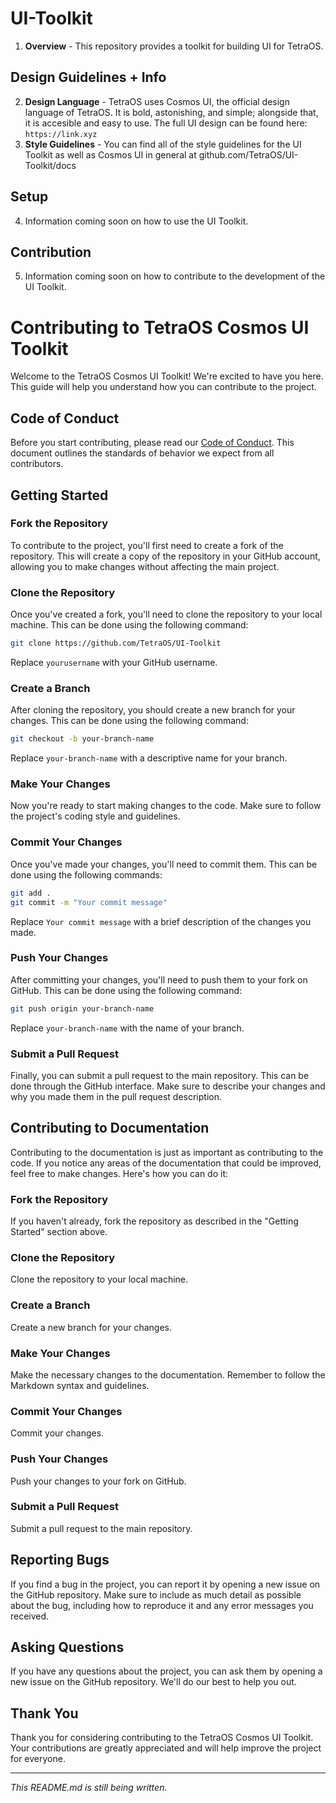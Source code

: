 # UI-Toolkit
1. **Overview** - This repository provides a toolkit for building UI for TetraOS.
## Design Guidelines + Info 
2. **Design Language** - TetraOS uses Cosmos UI, the official design language of TetraOS. It is bold, astonishing, and simple; alongside that, it is accesible and easy to use. The full UI design can be found here: `https://link.xyz`
3. **Style Guidelines** - You can find all of the style guidelines for the UI Toolkit as well as Cosmos UI in general at github.com/TetraOS/UI-Toolkit/docs
## Setup
4. Information coming soon on how to use the UI Toolkit.
## Contribution
5. Information coming soon on how to contribute to the development of the UI Toolkit.

# Contributing to TetraOS Cosmos UI Toolkit

Welcome to the TetraOS Cosmos UI Toolkit! We're excited to have you here. This guide will help you understand how you can contribute to the project.

## Code of Conduct

Before you start contributing, please read our [Code of Conduct](./CODE_OF_CONDUCT.md). This document outlines the standards of behavior we expect from all contributors.

## Getting Started

### Fork the Repository

To contribute to the project, you'll first need to create a fork of the repository. This will create a copy of the repository in your GitHub account, allowing you to make changes without affecting the main project.

### Clone the Repository

Once you've created a fork, you'll need to clone the repository to your local machine. This can be done using the following command:

```bash
git clone https://github.com/TetraOS/UI-Toolkit
```

Replace `yourusername` with your GitHub username.

### Create a Branch

After cloning the repository, you should create a new branch for your changes. This can be done using the following command:

```bash
git checkout -b your-branch-name
```

Replace `your-branch-name` with a descriptive name for your branch.

### Make Your Changes

Now you're ready to start making changes to the code. Make sure to follow the project's coding style and guidelines.

### Commit Your Changes

Once you've made your changes, you'll need to commit them. This can be done using the following commands:

```bash
git add .
git commit -m "Your commit message"
```

Replace `Your commit message` with a brief description of the changes you made.

### Push Your Changes

After committing your changes, you'll need to push them to your fork on GitHub. This can be done using the following command:

```bash
git push origin your-branch-name
```

Replace `your-branch-name` with the name of your branch.

### Submit a Pull Request

Finally, you can submit a pull request to the main repository. This can be done through the GitHub interface. Make sure to describe your changes and why you made them in the pull request description.

## Contributing to Documentation

Contributing to the documentation is just as important as contributing to the code. If you notice any areas of the documentation that could be improved, feel free to make changes. Here's how you can do it:

### Fork the Repository

If you haven't already, fork the repository as described in the "Getting Started" section above.

### Clone the Repository

Clone the repository to your local machine.

### Create a Branch

Create a new branch for your changes.

### Make Your Changes

Make the necessary changes to the documentation. Remember to follow the Markdown syntax and guidelines.

### Commit Your Changes

Commit your changes.

### Push Your Changes

Push your changes to your fork on GitHub.

### Submit a Pull Request

Submit a pull request to the main repository.

## Reporting Bugs

If you find a bug in the project, you can report it by opening a new issue on the GitHub repository. Make sure to include as much detail as possible about the bug, including how to reproduce it and any error messages you received.

## Asking Questions

If you have any questions about the project, you can ask them by opening a new issue on the GitHub repository. We'll do our best to help you out.

## Thank You

Thank you for considering contributing to the TetraOS Cosmos UI Toolkit. Your contributions are greatly appreciated and will help improve the project for everyone.

---

*This README.md is still being written.*
